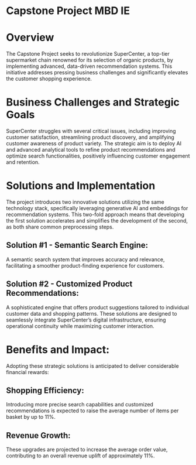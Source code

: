 # Capstone Project MBD IE

# Overview
The Capstone Project seeks to revolutionize SuperCenter, a top-tier supermarket chain renowned for its selection of organic products, by implementing advanced, data-driven recommendation systems. This initiative addresses pressing business challenges and significantly elevates the customer shopping experience.

# Business Challenges and Strategic Goals
SuperCenter struggles with several critical issues, including improving customer satisfaction, streamlining product discovery, and amplifying customer awareness of product variety. The strategic aim is to deploy AI and advanced analytical tools to refine product recommendations and optimize search functionalities, positively influencing customer engagement and retention.

# Solutions and Implementation
The project introduces two innovative solutions utilizing the same technology stack, specifically leveraging generative AI and embeddings for recommendation systems. This two-fold approach means that developing the first solution accelerates and simplifies the development of the second, as both share common preprocessing steps.

## Solution #1 - Semantic Search Engine: 
A semantic search system that improves accuracy and relevance, facilitating a smoother product-finding experience for customers.

## Solution #2 - Customized Product Recommendations: 
A sophisticated engine that offers product suggestions tailored to individual customer data and shopping patterns. These solutions are designed to seamlessly integrate SuperCenter’s digital infrastructure, ensuring operational continuity while maximizing customer interaction.

# Benefits and Impact: 
Adopting these strategic solutions is anticipated to deliver considerable financial rewards:

## Shopping Efficiency: 
Introducing more precise search capabilities and customized recommendations is expected to raise the average number of items per basket by up to 11%.

## Revenue Growth: 
These upgrades are projected to increase the average order value, contributing to an overall revenue uplift of approximately 11%.

